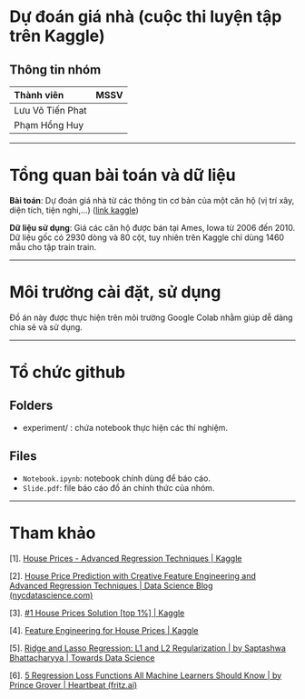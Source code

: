 # Dự đoán giá nhà (cuộc thi luyện tập trên Kaggle)
## Thông tin nhóm
|**Thành viên**|**MSSV**|
|:- | --- |
|Lưu Võ Tiến Phat|
|Phạm Hồng Huy|
  
---
# Tổng quan bài toán và dữ liệu

**Bài toán**: Dự đoán giá nhà từ các thông tin cơ bản của một căn hộ (vị trí xây, diện tích, tiện nghi,...) ([link kaggle](https://www.kaggle.com/c/house-prices-advanced-regression-techniques))

**Dữ liệu sử dụng**:  Giá các căn hộ được bán tại Ames, Iowa từ 2006 đến 2010. Dữ liệu gốc có 2930 dòng và 80 cột, tuy nhiên trên Kaggle chỉ dùng 1460 mẫu cho tập train train.

---
# Môi trường cài đặt, sử dụng
Đồ án này được thực hiện trên môi trường Google Colab nhằm giúp dễ dàng chia sẻ và sử dụng.

---
# Tổ chức github
## Folders
- experiment/ : chứa notebook thực hiện các thí nghiệm.<br>
## Files
- `Notebook.ipynb`: notebook chính dùng để báo cáo.<br>
- `Slide.pdf`: file báo cáo đồ án chính thức của nhóm.<br>

---
# Tham khảo
[1]. [House Prices - Advanced Regression Techniques | Kaggle](https://www.kaggle.com/c/house-prices-advanced-regression-techniques)

[2]. [House Price Prediction with Creative Feature Engineering and Advanced Regression Techniques | Data Science Blog (nycdatascience.com)](https://nycdatascience.com/blog/student-works/house-price-prediction-with-creative-feature-engineering-and-advanced-regression-techniques/)

[3]. [#1 House Prices Solution [top 1%] | Kaggle](https://www.kaggle.com/jesucristo/1-house-prices-solution-top-1)

[4]. [Feature Engineering for House Prices | Kaggle](https://www.kaggle.com/chelseabrk/feature-engineering-for-house-prices)

[5]. [Ridge and Lasso Regression: L1 and L2 Regularization | by Saptashwa Bhattacharyya | Towards Data Science](https://towardsdatascience.com/ridge-and-lasso-regression-a-complete-guide-with-python-scikit-learn-e20e34bcbf0b)

[6]. [5 Regression Loss Functions All Machine Learners Should Know | by Prince Grover | Heartbeat (fritz.ai)](https://heartbeat.fritz.ai/5-regression-loss-functions-all-machine-learners-should-know-4fb140e9d4b0)
